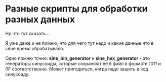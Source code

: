 # Разные скрипты для обработки разных данных

Ну что тут сказать...

Я уже даже и не помню, что для чего тут надо и какие данные что в своё время обрабатывало.

Одно помню точно: **sine_bin_generator** и **sine_hex_generator** - это генераторы синусоиды, которые сохраняют её в файл в формате *1011* и *0F* соответственно.
Может пригодиться, когда надо зашить в код синусоиду.